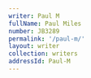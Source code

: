 ```yaml
---
writer: Paul M
fullName: Paul Miles
number: JB3289
permalink: '/paul-m/'
layout: writer
collection: writers
addressId: Paul-M
---
```

